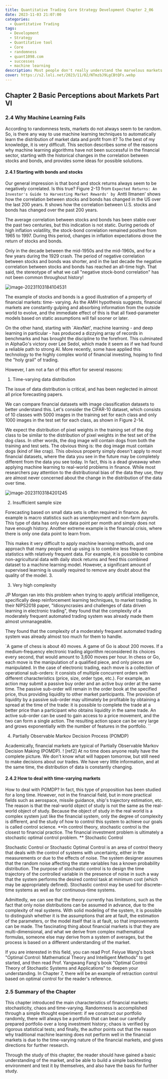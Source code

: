 ```yaml
---
title: Quantitative Trading Core Strategy Development Chapter 2_06
date: 2023-11-03 21:07:00
categories:
  - Quantitative Trading
tags:
  - Development 
  - Strategy
  - Quantitative tool
  - Core
  - randomness
  - quant1098.com
  - successes
  - machine learning
description: Most people don't really understand the marvelous markets we are in. Starting with the efficient market hypothesis, this chapter explains the fundamental characteristics of the markets we live in  randomness, chaos, and time-varying nature, through the construction of stochastic portfolios, statistical tests of randomness, and the successes and failures of machine learning in the markets.
cover: https://s2.loli.net/2023/11/02/NTmzbJ9LgCBtQFs.webp
---
```

## Chapter 2 Basic Perceptions about Markets Part VI

### 2.4 Why Machine Learning Fails

According to randomness tests, markets do not always seem to be random. So, is there any way to use machine learning techniques to automatically learn the distribution of market data and profit from it? To the best of my knowledge, it is very difficult. This section describes some of the reasons why machine learning algorithms have not been successful in the financial sector, starting with the historical changes in the correlation between stocks and bonds, and provides some ideas for possible solutions.

#### 2.4.1 Starting with bonds and stocks

Our general impression is that bond and stock returns always seem to be negatively correlated. Is this true? Figure 2-13 from `Expected Returns: An Investor's Guide to Harvesting Market Rewards' by `Antti Ilmanen' shows how the correlation between stocks and bonds has changed in the US over the last 200 years. It shows how the correlation between U.S. stocks and bonds has changed over the past 200 years.

The average correlation between stocks and bonds has been stable over the past two centuries, but this indication is not static. During periods of high inflation volatility, the stock-bond correlation remained positive from 1965 to 1997. During this period, changes in inflation expectations drove the return of stocks and bonds.

Only in the decade between the mid-1950s and the mid-1960s, and for a few years during the 1929 crash. The period of negative correlation between stocks and bonds was shorter, and in the last decade the negative correlation between stocks and bonds has reached an all-time high. That said, the stereotype of what we call "negative stock-bond correlation" has not been common throughout history!

![image-20231103184104531](https://s2.loli.net/2023/11/03/XhsgBJHFjc7ZbNy.png)

The example of stocks and bonds is a good illustration of a property of financial markets: time- varying. As the AMH hypothesis suggests, financial markets are constantly gulping and absorbing information from the outside world to evolve, and the immediate effect of this is that all fixed-parameter models based on static assumptions will fail sooner or later.

On the other hand, starting with `AlexNet', machine learning - and deep learning in particular - has produced a dizzying array of records in benchmarks and has brought the discipline to the forefront. This culminated in AlphaGo's victory over Lee Sedol, which made it seem as if we had found a reliable path to strong AI. More recently, some have applied this technology to the highly complex world of financial investing, hoping to find the "holy grail" of trading. 

However, I am not a fan of this effort for several reasons:

1. Time-varying data distribution

The issue of data distribution is critical, and has been neglected in almost all price forecasting papers.

We can compare financial datasets with image classification datasets to better understand this. Let's consider the CIFAR-10 dataset, which consists of 10 classes with 5000 images in the training set for each class and only 1000 images in the test set for each class, as shown in Figure 2-14. 

We expect the distribution of pixel weights in the training set of the dog class to be similar to the distribution of pixel weights in the test set of the dog class. In other words, the dog image will contain dogs from both the training and test sets. The obvious thing is: the dog image must contain dogs (kind of like crap). This obvious property simply doesn't apply to most financial datasets, where the data you see in the future may be completely different from the data you see today. In fact, this is a dead giveaway when applying machine learning to real-world problems in finance. While most researchers pay attention to the distributional bias of the data they use, they are almost never concerned about the change in the distribution of the data over time. 

![image-20231103184201245](https://s2.loli.net/2023/11/03/JGXfYFyCjsbBSZg.png)

2. Insufficient sample size

Forecasting based on small data sets is often required in finance. An example is macro statistics such as unemployment and non-farm payrolls. This type of data has only one data point per month and simply does not have enough history. Another extreme example is the financial crisis, where there is only one data point to learn from.

This makes it very difficult to apply machine learning methods, and one approach that many people end up using is to combine less frequent statistics with relatively frequent data. For example, it is possible to combine non-agricultural data with daily stock returns and feed this combined dataset to a machine learning model. However, a significant amount of supervised learning is usually required to remove any doubt about the quality of the model. 3.

3. Very high complexity

JP Morgan ran into this problem when trying to apply artificial intelligence, specifically deep reinforcement learning techniques, to market trading. In their NIPS2018 paper, "Idiosyncrasies and challenges of data driven learning in electronic trading", they found that the complexity of a moderately frequent automated trading system was already made them almost unmanageable.

They found that the complexity of a moderately frequent automated trading system was already almost too much for them to handle.

`A game of chess is about 40 moves. A game of Go is about 200 moves. If a medium-frequency electronic trading algorithm reconsidered its choices every second, that would amount to 3,600 moves per hour. In chess or Go, each move is the manipulation of a qualified piece, and only pieces are manipulated. In the case of electronic trading, each move is a collection of operational sub-orders: it consists of multiple concurrent orders with different characteristics (price, size, order type, etc.). For example, an action may submit a passive buy order and an active buy order at the same time. The passive sub-order will remain in the order book at the specified price, thus providing liquidity to other market participants. The provision of liquidity by a passive sub-order may ultimately be profitable by obtaining a spread at the time of the trade: it is possible to complete the trade at a better price than a participant who obtains liquidity in the same trade. An active sub-order can be used to gain access to a price movement, and the two can form a single action. The resulting action space can be very large and grows exponentially with the number of features in the portfolio. ``

4. Partially Observable Markov Decision Process (POMDP) 

Academically, financial markets are typical of Partially Observable Markov Decision Making (POMDP). ! [ref2] At no time does anyone really have the complete picture. We don't know what will happen tomorrow, but still need to make decisions about our trades. We have very little information, and at the same time, the distribution of data is constantly changing.

#### 2.4.2 How to deal with time-varying markets

How to deal with POMDP? In fact, this type of proposition has been studied for a long time. However, not in the financial field, but in more practical fields such as aerospace, missile guidance, ship's trajectory estimation, etc. The reason is that the real-world object of study is not the same as the real-world object of study. Because the object of study in the real world is a complex system just like the financial system, only the degree of complexity is different, and the study of how to control this system to achieve our goals is called control science. **In control theory, stochastic control is the closest to financial practice. The financial investment problem is ultimately a stochastic optimal control problem. ** Stochastic Control

Stochastic Control or Stochastic Optimal Control is an area of control theory that deals with the control of systems with uncertainty, either in the measurements or due to the effects of noise. The system designer assumes that the random noise affecting the state variables has a known probability distribution. The purpose of stochastic control is to design the time trajectory of the controlled variable in the presence of noise in such a way that the system performs the desired control task at minimum cost (which may be appropriately defined). Stochastic control may be used for discrete-time systems as well as for continuous-time systems.

Admittedly, we can see that the theory currently has limitations, such as the fact that only noise distributions can be assumed in advance, due to the complexity of real systems. With solid modeling of the system, it is possible to distinguish whether it is the assumptions that are at fault, the estimation of the parameters, or the model itself that is at fault, so that improvements can be made. The fascinating thing about financial markets is that they are multi-dimensional, and what we derive from complex mathematical formulas, someone else may derive from a system of averages, but the process is based on a different understanding of the market. 

If you are interested in this field, you can read Prof. Feiyue Wang's book "Optimal Control: Mathematical Theory and Intelligent Methods" to get started, and then read Prof. Yangwang Fang's book "Optimal Control Theory of Stochastic Systems and Applications" to deepen your understanding. In Chapter 7, there will be an example of retraction control based on optimal control for the reader's reference.

### 2.5 Summary of the Chapter 

This chapter introduced the main characteristics of financial markets: stochasticity, chaos and time-varying. Randomness is accomplished through a simple thought experiment: if we construct our portfolio randomly, there will always be a portfolio that can beat our carefully prepared portfolio over a long investment history; chaos is verified by rigorous statistical tests; and finally, the author points out that the reason why traditional machine learning does not perform well in the financial markets is due to the time-varying nature of the financial markets, and gives directions for further research.

Through the study of this chapter, the reader should have gained a basic understanding of the market, and be able to build a simple backtesting environment and test it by themselves, and also have the basis for further study.
